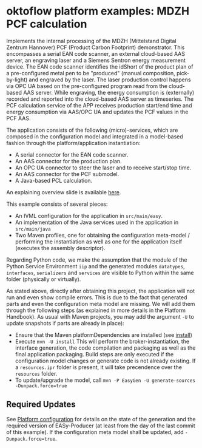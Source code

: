 # oktoflow platform examples: MDZH PCF calculation

Implements the internal processing of the MDZH (Mittelstand Digital Zentrum Hannover) PCF (Product Carbon Footprint) demonstrator. This encompasses a serial EAN code scanner, an external cloud-based AAS server, an engraving laser and a Siemens Sentron energy measurement device. The EAN code scanner identifies the idShort of the product plan of a pre-configured metal pen to be "produced" (manual composition, pick-by-light) and engraved by the laser. The laser production control happens via OPC UA based on the pre-configured program read from the cloud-based AAS server. While engraving, the energy consumption is (externally) recorded and reported into the cloud-based AAS server as timeseries. The PCF calculation service of the APP receives production start/end time and energy consumption via AAS/OPC UA and updates the PCF values in the PCF AAS.

The application consists of the following (micro)-services, which are composed in the configuration model and integrated in a model-based fashion through the platform/application instantiation:
  * A serial connector for the EAN code scanner.
  * An AAS connector for the production plan.
  * An OPC UA connector to steer the laser and to receive start/stop time.
  * An AAS connector for the PCF submodel.
  * A Java-based PCL calculation.

An explaining overview slide is available [here](docs/Examples_MDZH.pdf).

This example consists of several pieces:
  * An IVML configuration for the application in `src/main/easy`.
  * An implementation of the Java services used in the application in `src/main/java`
  * Two Maven profiles, one for obtaining the configuration meta-model / performing the instantiation as well as one for the application itself (executes the assembly descriptor). 
      
Regarding Python code, we make the assumption that the module of the Python Service Environment `iip` and the generated modules `datatypes`, `interfaces`, `serializers` and `services` are visible to Python within the same folder (physically or virtually).
  
As stated above, directly after obtaining this project, the application will not run and even show compile errors. This is due to the fact that generated parts and even the configuration meta model are missing. We will add them through the following steps (as explained in more details in the Platform Handbook). As usual with Maven projects, you may add the argument `-U` to update snapshots if parts are already in place):

  * Ensure that the Maven platformDependencies are installed (see [install](../../tools/Install))
  * Execute `mvn -U install` This will perform the broker-instantiation, the interface generation, the code compilation and packaging as well as the final application packaging. Build steps are only executed if the configuration model changes or generate code is not already existing. If a `resources.ipr` folder is present, it will take precendence over the `resources` folder. 
  * To update/upgrade the model, call `mvn -P EasyGen -U generate-sources -Dunpack.force=true`

## Required Updates

See [Platform configuration](../../configuration/configuration) for details on the state of the generation and the required version of EASy-Producer (at least from the day of the last commit of this example). If the configuration meta model shall be updated, add `-Dunpack.force=true`.
